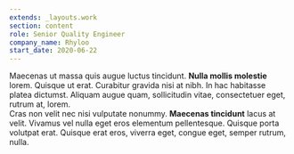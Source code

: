 ```yaml
---
extends: _layouts.work
section: content
role: Senior Quality Engineer
company_name: Rhyloo
start_date: 2020-06-22
---
```


Maecenas ut massa quis augue luctus tincidunt. **Nulla mollis molestie** lorem. Quisque ut erat. Curabitur gravida nisi at nibh. In hac habitasse platea dictumst. Aliquam augue quam, sollicitudin vitae, consectetuer eget, rutrum at, lorem.  
Cras non velit nec nisi vulputate nonummy. **Maecenas tincidunt** lacus at velit. Vivamus vel nulla eget eros elementum pellentesque. Quisque porta volutpat erat. Quisque erat eros, viverra eget, congue eget, semper rutrum, nulla.

